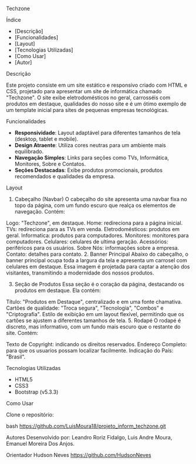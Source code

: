 Techzone

 Índice

- [Descrição]
- [Funcionalidades]
- [Layout]
- [Tecnologias Utilizadas]
- [Como Usar]
- [Autor]

 Descrição

  Este projeto consiste em um site estático e responsivo criado com HTML e CSS, projetado para apresentar um site de informática chamado "Techzone". O site exibe eletrodomésticos no geral, carrosséis com produtos em destaque, qualidades do nosso site e é um ótimo exemplo de um template inicial para sites de pequenas empresas tecnológicas.


 Funcionalidades

- **Responsividade**: Layout adaptável para diferentes tamanhos de tela (desktop, tablet e mobile).
- **Design Atraente**: Utiliza cores neutras para um ambiente mais equilibrado.
- **Navegação Simples**: Links para seções como TVs, Informática, Monitores, Sobre e Contatos.
- **Seções Destacadas**: Exibe produtos promocionais, produtos recomendados e qualidades da empresa.

 Layout

1. Cabeçalho (Navbar)
O cabeçalho do site apresenta uma navbar fixa no topo da página, com um fundo escuro que realça os elementos de navegação. Contém:

Logo: "Techzone", em destaque.
Home: redireciona para a página inicial.
TVs: redireciona para as TVs em venda.
Eletrodomésticos: produtos em geral.
Informatica: produtos para computadores.
Monitores: monitores para computadores.
Celulares: celulares de ultima geração.
Acessórios: periféricos para os usuários.
Sobre Nós: informações sobre a empresa.
Contato: detalhes para contato.
2. Banner Principal
Abaixo do cabeçalho, o banner principal ocupa toda a largura da tela e apresenta um carrosel com celulares em destaque. Essa imagem é projetada para captar a atenção dos visitantes, transmitindo a modernidade dos nossos produtos.

3. Seção de Produtos
Essa seção é o coração da página, destacando os produtos em destaque. Ela contém:

Título: "Produtos em Destaque", centralizado e em uma fonte chamativa.
Cartões de qualidade: "Troca segura", "Tecnologia", "Combos" e "Criptografia".
Estilo de exibição em um layout flexível, permitindo que os cartões se ajustem a diferentes tamanhos de tela.
5. Rodapé
O rodapé é discreto, mas informativo, com um fundo mais escuro que o restante do site. Contém:

Texto de Copyright: indicando os direitos reservados.
Endereço Completo: para que os usuarios possam localizar facilmente.
Indicação do País: "Brasil".

 Tecnologias Utilizadas

- HTML5
- CSS3
- Bootstrap (v5.3.3)

 Como Usar

Clone o repositório:

bash
https://github.com/LuisMoura18/projeto_inform_techzone.git

Autores
Desenvolvido por: 
Leandro Roriz Fidalgo,
Luis Andre Moura,
Emanuel Moreira Dos Anjos.

Orientador Hudson Neves https://github.com/HudsonNeves

